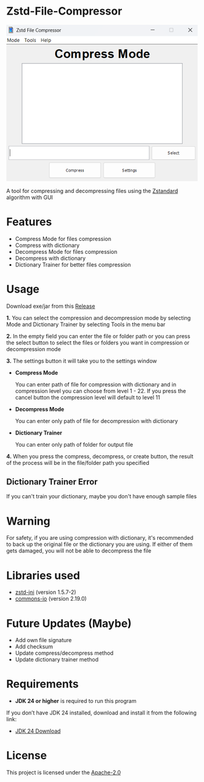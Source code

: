 # Zstd-File-Compressor

![Compressor](screenshot/Compressor.png)

A tool for compressing and decompressing files using the [Zstandard](https://facebook.github.io/zstd/) algorithm with GUI

# Features
- Compress Mode for files compression
- Compress with dictionary 
- Decompress Mode for files compression
- Decompress with dictionary
- Dictionary Trainer for better files compression

# Usage

Download exe/jar from this [Release](https://github.com/BLAXK3/Zstd-File-Compressor/releases/tag/0.26.04)

**1.** You can select the compression and decompression mode by selecting Mode and Dictionary Trainer by selecting Tools in the menu bar

**2.** In the empty field you can enter the file or folder path or you can press the select button to select the files or folders you want in compression or decompression mode

**3.** The settings button it will take you to the settings window

- **Compress Mode**
    
    You can enter path of file for compression with dictionary and in compression level you can choose from level 1 - 22. If you press the cancel button the compression level will default to level 11
  
- **Decompress Mode**

    You can enter only path of file for decompression with dictionary

- **Dictionary Trainer**

    You can enter only path of folder for output file

**4.** When you press the compress, decompress, or create button, the result of the process will be in the file/folder path you specified

## Dictionary Trainer Error

If you can't train your dictionary, maybe you don't have enough sample files

# Warning

For safety, if you are using compression with dictionary, it's recommended to back up the original file or the dictionary you are using. If either of them gets damaged, you will not be able to decompress the file

# Libraries used
- [zstd-jni](https://github.com/luben/zstd-jni) (version 1.5.7-2)
- [commons-io](https://github.com/apache/commons-io) (version 2.19.0)

# Future Updates (Maybe)
- Add own file signature
- Add checksum
- Update compress/decompress method
- Update dictionary trainer method

# Requirements

- **JDK 24 or higher** is required to run this program

If you don’t have JDK 24 installed, download and install it from the following link:

- [JDK 24 Download](https://jdk.java.net/24/)

# License
This project is licensed under the [Apache-2.0](LICENSE)
